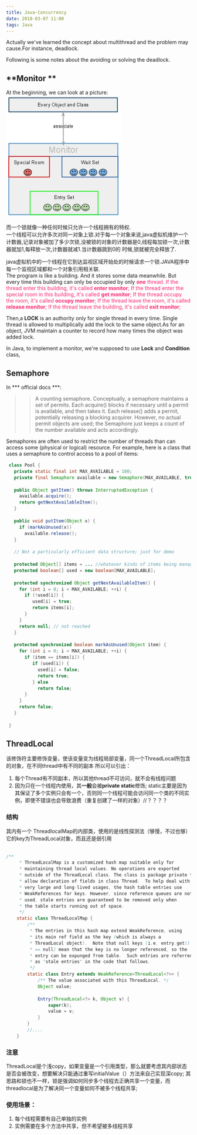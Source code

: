 ```yaml
---
title: Java-Concurrency
date: 2018-03-07 11:00
tags: Java
---
```


Actually we've learned the concept about multithread and the problem may cause.For instance, deadlock.

<!--more-->
Following is some notes about the avoiding or solving the deadlock.

## **Monitor **

At the beginning, we can look at a picture:
![Monitor](/img/java-monitor-associate-with-object.jpg)

  而一个锁就像一种任何时候只允许一个线程拥有的特权.   
  一个线程可以允许多次对同一对象上锁.对于每一个对象来说,java虚拟机维护一个计数器,记录对象被加了多少次锁,没被锁的对象的计数器是0,线程每加锁一次,计数器就加1,每释放一次,计数器就减1.当计数器跳到0的  时候,锁就被完全释放了.   
    
  java虚拟机中的一个线程在它到达监视区域开始处的时候请求一个锁.JAVA程序中每一个监视区域都和一个对象引用相关联.   
The program is like a building. And it stores some data meanwhile. But every time this building can only be occupied by only <span style="color:#f92672">**one**</div> thread. 
If the thread enter this building, it's called **enter monitor**;
If the thread enter the special room in this building, it's called **get monitor**;
If the thread occupy the room, it's called **occupy monitor**;
If the thread leave the room, it's called **release monitor**;
If the thread leave the building, it's called **exit monitor**;

Then,a **LOCK** is an authority only for single thread in every time.
Single thread is allowed to multiplically add the lock to the same object.As for an object, JVM maintain a counter to record how many times the object was added lock.

In Java, to implement a monitor, we're supposed to use **Lock** and **Condition** class,




## **Semaphore**

In *** official docs ***:

>> A counting semaphore. Conceptually, a semaphore maintains a set of permits. 
Each acquire() blocks if necessary until a permit is available, and then takes it. 
Each release() adds a permit, potentially releasing a blocking acquirer. 
However, no actual permit objects are used; the Semaphore just keeps a count of the number available and acts accordingly.

Semaphores are often used to restrict the number of threads than can access some (physical or logical) resource. For example, here is a class that uses a semaphore to control access to a pool of items:

```java
 class Pool {
   private static final int MAX_AVAILABLE = 100;
   private final Semaphore available = new Semaphore(MAX_AVAILABLE, true);

   public Object getItem() throws InterruptedException {
     available.acquire();
     return getNextAvailableItem();
   }

   public void putItem(Object x) {
     if (markAsUnused(x))
       available.release();
   }

   // Not a particularly efficient data structure; just for demo

   protected Object[] items = ... //whatever kinds of items being managed
   protected boolean[] used = new boolean[MAX_AVAILABLE];

   protected synchronized Object getNextAvailableItem() {
     for (int i = 0; i < MAX_AVAILABLE; ++i) {
       if (!used[i]) {
          used[i] = true;
          return items[i];
       }
     }
     return null; // not reached
   }

   protected synchronized boolean markAsUnused(Object item) {
     for (int i = 0; i < MAX_AVAILABLE; ++i) {
       if (item == items[i]) {
          if (used[i]) {
            used[i] = false;
            return true;
          } else
            return false;
       }
     }
     return false;
   }

 }
```


## **ThreadLocal**

该修饰符主要修饰变量，使该变量变为线程局部变量，同一个ThreadLocal所包含的对象，在不同thread中有不同的副本
所以可以引出：
1. 每个Thread有不同副本，所以其他thread不可访问，就不会有线程问题
2. 因为只在一个线程内使用，其**一般**会被**private static**修饰;
static主要是因为其保证了多个实例只会有一个，否则同一个线程可能会访问同一个类的不同实例，即使不错误也会导致浪费（重复创建了一样的对象）//？？？？

### 结构
其内有一个 ThreadlocalMap的内部类，使用的是线性探测法（够慢，不过也够）
它的key为ThreadLocal对象，而且还是弱引用
```java

/**
     * ThreadLocalMap is a customized hash map suitable only for
     * maintaining thread local values. No operations are exported
     * outside of the ThreadLocal class. The class is package private to
     * allow declaration of fields in class Thread.  To help deal with
     * very large and long-lived usages, the hash table entries use
     * WeakReferences for keys. However, since reference queues are not
     * used, stale entries are guaranteed to be removed only when
     * the table starts running out of space.
     */
    static class ThreadLocalMap {
        /**
         * The entries in this hash map extend WeakReference, using
         * its main ref field as the key (which is always a
         * ThreadLocal object).  Note that null keys (i.e. entry.get()
         * == null) mean that the key is no longer referenced, so the
         * entry can be expunged from table.  Such entries are referred to
         * as "stale entries" in the code that follows.
         */
        static class Entry extends WeakReference<ThreadLocal<?>> {
            /** The value associated with this ThreadLocal. */
            Object value;

            Entry(ThreadLocal<?> k, Object v) {
                super(k);
                value = v;
            }
        }
        //....
    }

```

### 注意
ThreadLocal是个浅copy，如果变量是一个引用类型，那么就要考虑其内部状态是否会被改变，想要解决只能通过重写initialValue（）方法来自己实现深copy;
其思路和锁也不一样，锁是强调如何同步多个线程去正确共享一个变量，而threadlocal是为了解决同一个变量如何不被多个线程共享;





### 使用场景：
1. 每个线程需要有自己单独的实例
2. 实例需要在多个方法中共享，但不希望被多线程共享
